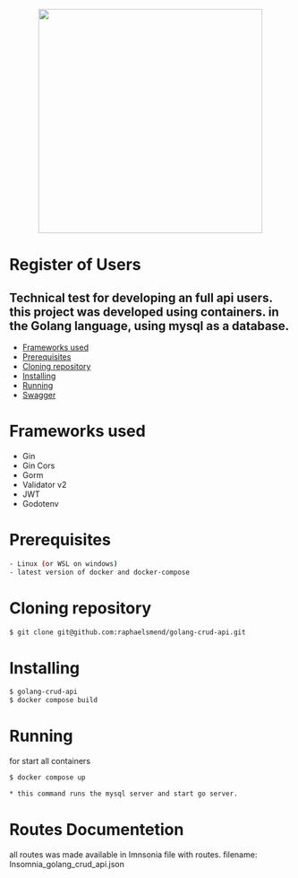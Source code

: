<p align="center"><a href="https://go.dev/" target="_blank"><img src="https://go.dev/blog/go-brand/Go-Logo/SVG/Go-Logo_Blue.svg" width="400"></a></p>

# Register of Users

## Technical test for developing an full api users. this project was developed using containers. in the Golang language, using mysql as a database.

<!--ts-->
* [Frameworks used](#frameworks-used)
* [Prerequisites](#prerequisites)
* [Cloning repository](#clonning)
* [Installing](#installing)
* [Running](#running)
* [Swagger](#swagger)
<!--te-->

Frameworks used
============
- <a hfef="https://gin-gonic.com" target="_blank">Gin</a>
- <a hfef="https://github.com/gin-contrib/cors" target="_blank">Gin Cors</a>
- <a hfef="https://gorm.io/index.html" target="_blank">Gorm</a>
- <a hfef="https://pkg.go.dev/gopkg.in/validator.v2" target="_blank">Validator v2</a>
- <a hfef="https://github.com/dgrijalva/jwt-go" target="_blank">JWT</a>
- <a hfef="https://pkg.go.dev/github.com/joho/godotenv" target="_blank">Godotenv</a>

Prerequisites
============

```bash
- Linux (or WSL on windows)
- latest version of docker and docker-compose
```

Cloning repository
============

```bash
$ git clone git@github.com:raphaelsmend/golang-crud-api.git
```
Installing
============

```bash
$ golang-crud-api
$ docker compose build
```
Running
============
for start all containers
```bash
$ docker compose up

* this command runs the mysql server and start go server.
```

Routes Documentetion
============
all routes was made available in Imnsonia file with routes. filename: Insomnia_golang_crud_api.json